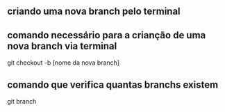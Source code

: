 ## criando uma nova branch pelo terminal

## comando necessário para a crianção de uma nova branch via terminal

git checkout -b [nome da nova branch]

## comando que verifica quantas branchs existem

git branch

